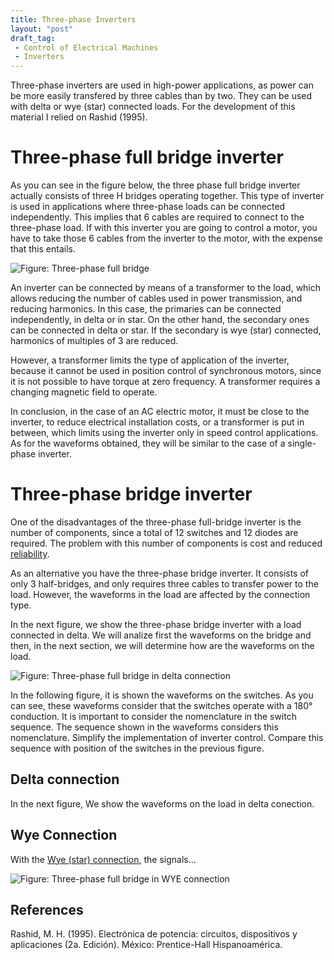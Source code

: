 ```yaml
---
title: Three-phase Inverters
layout: "post"
draft_tag:
 - Control of Electrical Machines
 - Inverters
---
```


Three-phase inverters are used in high-power applications, as power
can be more easily transfered by three cables than by two. They can be
used with delta or wye (star) connected loads. For the development of this
material I relied on Rashid (1995).

# Three-phase full bridge inverter

As you can see in the figure below, the three phase full bridge
inverter actually consists of three H bridges operating together. This
type of inverter is used in applications where three-phase loads can
be connected independently. This implies that 6 cables are required to
connect to the three-phase load. If with this inverter you are going
to control a motor, you have to take those 6 cables from the inverter
to the motor, with the expense that this entails.

![Figure: Three-phase full bridge](http://ghsalazar.github.io/electrical-machines-control/images/three-phase-full-bridge-inverter.svg)


An inverter can be connected by means of a transformer to the load,
which allows reducing the number of cables used in power transmission,
and reducing harmonics. In this case, the primaries can be connected
independently, in delta or in star. On the other hand, the secondary
ones can be connected in delta or star. If the secondary is wye (star)
connected, harmonics of multiples of 3 are reduced.

However, a transformer limits the type of application of
the inverter, because it cannot be used in position control of synchronous
motors, since it is not possible to have torque at zero frequency.
A transformer requires a changing magnetic field to operate.

In conclusion, in the case of an AC electric motor, it must be close to
the inverter, to reduce electrical installation costs, or a
transformer is put in between, which limits using the inverter only in
speed control applications. As for the waveforms obtained, they will
be similar to the case of a single-phase inverter.

# Three-phase bridge inverter

One of the disadvantages of the three-phase full-bridge inverter is
the number of components, since a total of 12 switches and 12 diodes
are required. The problem with this number of components is cost and
reduced
[reliability](http://reliawiki.org/index.php/RBDs_and_Analytical_System_Reliability).


As an alternative you have the three-phase bridge inverter. It
consists of only 3 half-bridges, and only requires three cables to
transfer power to the load. However, the waveforms in the load are
affected by the connection type.

In the next figure, we show the three-phase bridge inverter with a
load connected in delta. We will analize first the waveforms on the
bridge and then, in the next section, we will determine how are the
waveforms on the load.

![Figure: Three-phase full bridge in delta connection](http://ghsalazar.github.io/electrical-machines-control/images/three-phase-bridge-inverter-delta.svg)


In the following figure, it is shown the waveforms on the switches. As
you can see, these waveforms consider that the switches operate with a
180° conduction. It is important to consider the nomenclature in the
switch sequence. The sequence shown in the waveforms considers this
nomenclature. Simplify the implementation of inverter control. Compare
this sequence with position of the switches in the previous figure.

<div class="auto_out">
  <script type="text/x-sage">
t = var('t')
v_o(t) = 1/4*sgn(sin(t))+.25

tt = [k * pi for k in range(0,4)]
tt_lbl = ['$0$', '$\\pi/\\omega$', '$2\\pi/\\omega$', '$3\\pi/\\omega$']

vt = [k / 2 for k in range(-2, 3)]
vt_lbl = ['$-V_s$', '$-V_s/2$', '$0$', '$V_s/2$', '$V_s$']

q = [(-1)^k*v_o(t-pi*k/3) for k in [0..5]]
g = [plot(q[k],(t,0,3*pi), ticks=[tt, vt], tick_formatter = [tt_lbl, vt_lbl], title='Q%d'%(k+1)) for k in [0..5]]

graphics_array(g, ncols=1)
 </script>
</div>

## Delta connection

In the next figure, We show the waveforms on the load in delta conection.

<div class="auto_out">
  <script type="text/x-sage">
t = var('t')
v_o(t) = 1/4*sgn(sin(t))+.25

tt = [k * pi for k in range(0,4)]
tt_lbl = ['$0$', '$\\pi/\\omega$', '$2\\pi/\\omega$', '$3\\pi/\\omega$']

vt = [k / 2 for k in range(-2, 3)]
vt_lbl = ['$-V_s$', '$-V_s/2$', '$0$', '$V_s/2$', '$V_s$']

q = [(-1)^k*v_o(t-pi*k/3) for k in [0..5]]

Vab = q[0]+q[3]-q[2]-q[5]
Vbc = q[2]+q[5]-q[1]-q[4]
Vca = q[1]+q[4]-q[0]-q[3]

p1 = plot(Vab,(t,0,3*pi), ticks=[tt, vt], tick_formatter = [tt_lbl, vt_lbl])
p2 = plot(Vbc,(t,0,3*pi), ticks=[tt, vt], tick_formatter = [tt_lbl, vt_lbl])
p3 = plot(Vca,(t,0,3*pi), ticks=[tt, vt], tick_formatter = [tt_lbl, vt_lbl])

graphics_array([p1,p2,p3], ncols=1)
</script>
</div>

## Wye Connection

With the [Wye (star) connection](https://www.allaboutcircuits.com/textbook/alternating-current/chpt-10/three-phase-y-delta-configurations/), the signals...

![Figure: Three-phase full bridge in WYE connection](http://ghsalazar.github.io/electrical-machines-control/images/three-phase-bridge-inverter-wye.svg)


## References

Rashid, M. H. (1995). Electrónica de potencia: circuitos, dispositivos
y aplicaciones (2a. Edición). México: Prentice-Hall Hispanoamérica.

